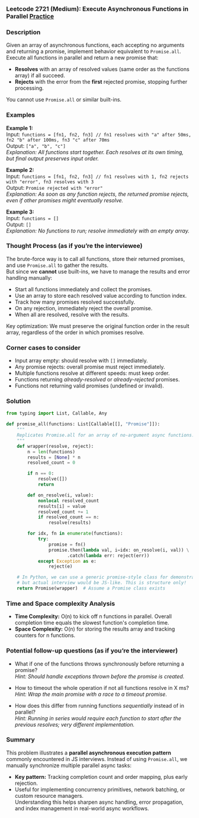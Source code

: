 ### Leetcode 2721 (Medium): Execute Asynchronous Functions in Parallel [Practice](https://leetcode.com/problems/execute-asynchronous-functions-in-parallel)

### Description  
Given an array of asynchronous functions, each accepting no arguments and returning a promise, implement behavior equivalent to `Promise.all`. Execute all functions in parallel and return a new promise that:
- **Resolves** with an array of resolved values (same order as the functions array) if all succeed.
- **Rejects** with the error from the **first** rejected promise, stopping further processing.

You cannot use `Promise.all` or similar built-ins.

### Examples  

**Example 1:**  
Input: `functions = [fn1, fn2, fn3] // fn1 resolves with "a" after 50ms, fn2 "b" after 100ms, fn3 "c" after 70ms`  
Output: `["a", "b", "c"]`  
*Explanation: All functions start together. Each resolves at its own timing, but final output preserves input order.*

**Example 2:**  
Input: `functions = [fn1, fn2, fn3] // fn1 resolves with 1, fn2 rejects with "error", fn3 resolves with 3`  
Output: `Promise rejected with "error"`  
*Explanation: As soon as any function rejects, the returned promise rejects, even if other promises might eventually resolve.*

**Example 3:**  
Input: `functions = []`  
Output: `[]`  
*Explanation: No functions to run; resolve immediately with an empty array.*

### Thought Process (as if you’re the interviewee)  
The brute-force way is to call all functions, store their returned promises, and use `Promise.all` to gather the results.  
But since we **cannot** use built-ins, we have to manage the results and error handling manually:

- Start all functions immediately and collect the promises.
- Use an array to store each resolved value according to function index.
- Track how many promises resolved successfully.
- On any rejection, immediately reject the overall promise.
- When all are resolved, resolve with the results.

Key optimization: We must preserve the original function order in the result array, regardless of the order in which promises resolve.

### Corner cases to consider  
- Input array empty: should resolve with `[]` immediately.
- Any promise rejects: overall promise must reject immediately.
- Multiple functions resolve at different speeds: must keep order.
- Functions returning *already-resolved* or *already-rejected* promises.
- Functions not returning valid promises (undefined or invalid).

### Solution

```python
from typing import List, Callable, Any

def promise_all(functions: List[Callable[[], "Promise"]]):
    """
    Replicates Promise.all for an array of no-argument async functions.
    """
    def wrapper(resolve, reject):
        n = len(functions)
        results = [None] * n
        resolved_count = 0

        if n == 0:
            resolve([])
            return

        def on_resolve(i, value):
            nonlocal resolved_count
            results[i] = value
            resolved_count += 1
            if resolved_count == n:
                resolve(results)

        for idx, fn in enumerate(functions):
            try:
                promise = fn()
                promise.then(lambda val, i=idx: on_resolve(i, val)) \
                       .catch(lambda err: reject(err))
            except Exception as e:
                reject(e)

    # In Python, we can use a generic promise-style class for demonstration,
    # but actual interview would be JS-like. This is structure only!
    return Promise(wrapper)  # Assume a Promise class exists
```

### Time and Space complexity Analysis  

- **Time Complexity:** O(n) to kick off n functions in parallel. Overall completion time equals the slowest function's completion time.
- **Space Complexity:** O(n) for storing the results array and tracking counters for n functions.

### Potential follow-up questions (as if you’re the interviewer)  

- What if one of the functions throws synchronously before returning a promise?  
  *Hint: Should handle exceptions thrown before the promise is created.*

- How to timeout the whole operation if not all functions resolve in X ms?  
  *Hint: Wrap the main promise with a race to a timeout promise.*

- How does this differ from running functions *sequentially* instead of in parallel?  
  *Hint: Running in series would require each function to start after the previous resolves; very different implementation.*

### Summary
This problem illustrates a **parallel asynchronous execution pattern** commonly encountered in JS interviews. Instead of using `Promise.all`, we manually synchronize multiple parallel async tasks:
- **Key pattern:** Tracking completion count and order mapping, plus early rejection.
- Useful for implementing concurrency primitives, network batching, or custom resource managers.  
Understanding this helps sharpen async handling, error propagation, and index management in real-world async workflows.
